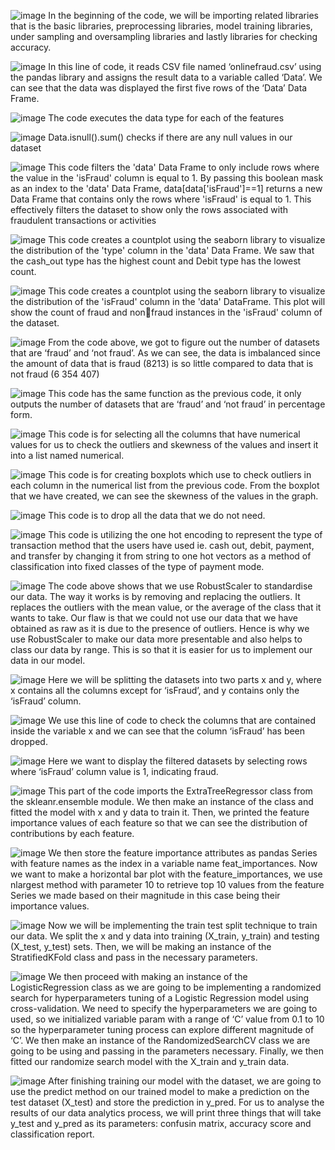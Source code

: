 ![image](https://github.com/AimanZaharin/CreditCardFraudDetectionProject/assets/92364588/88fdba06-5be9-46fc-8115-d5f2768db485)
In the beginning of the code, we will be importing related libraries that is the basic libraries, 
preprocessing libraries, model training libraries, under sampling and oversampling libraries 
and lastly libraries for checking accuracy.

![image](https://github.com/AimanZaharin/CreditCardFraudDetectionProject/assets/92364588/5e905940-c0bb-4b75-9f6c-fb4cb7a3be85)
In this line of code, it reads CSV file named ‘onlinefraud.csv’ using the pandas library and 
assigns the result data to a variable called ‘Data’. We can see that the data was displayed the 
first five rows of the ‘Data’ Data Frame. 

![image](https://github.com/AimanZaharin/CreditCardFraudDetectionProject/assets/92364588/179735ff-209f-45d4-8fb6-58d6e478b37d)
The code executes the data type for each of the features

![image](https://github.com/AimanZaharin/CreditCardFraudDetectionProject/assets/92364588/0e4bca08-dafa-4d05-a8cd-7cf5de93bcfe)
Data.isnull().sum() checks if there are any null values in our dataset

![image](https://github.com/AimanZaharin/CreditCardFraudDetectionProject/assets/92364588/8cb63158-f27b-4e98-be49-8be3321a773e)
This code filters the 'data' Data Frame to only include rows where the value in the 'isFraud' 
column is equal to 1. By passing this boolean mask as an index to the 'data' Data Frame, 
data[data['isFraud']==1] returns a new Data Frame that contains only the rows where 
'isFraud' is equal to 1. This effectively filters the dataset to show only the rows associated 
with fraudulent transactions or activities

![image](https://github.com/AimanZaharin/CreditCardFraudDetectionProject/assets/92364588/5c7e0b91-efaf-457c-b480-7121f904dc93)
This code creates a countplot using the seaborn library to visualize the distribution of the 
'type' column in the 'data' Data Frame. We saw that the cash_out type has the highest count 
and Debit type has the lowest count.

![image](https://github.com/AimanZaharin/CreditCardFraudDetectionProject/assets/92364588/b5300d34-af4b-4aca-b54c-3b5a31746e2e)
This code creates a countplot using the seaborn library to visualize the distribution of the 
'isFraud' column in the 'data' DataFrame. This plot will show the count of fraud and nonfraud instances in the 'isFraud' column of the dataset.

![image](https://github.com/AimanZaharin/CreditCardFraudDetectionProject/assets/92364588/856f9333-e6a8-4468-9bd3-9f75424cde0a)
From the code above, we got to figure out the number of datasets that are ‘fraud’ and ‘not 
fraud’. As we can see, the data is imbalanced since the amount of data that is fraud (8213) is 
so little compared to data that is not fraud (6 354 407)

![image](https://github.com/AimanZaharin/CreditCardFraudDetectionProject/assets/92364588/8c6d0254-663a-4d20-9ad7-8bc1609ab604)
This code has the same function as the previous code, it only outputs the number of datasets 
that are ‘fraud’ and ‘not fraud’ in percentage form.

![image](https://github.com/AimanZaharin/CreditCardFraudDetectionProject/assets/92364588/b0461958-48be-4afb-8d98-35cd6843b8d9)
This code is for selecting all the columns that have numerical values for us to check the 
outliers and skewness of the values and insert it into a list named numerical.

![image](https://github.com/AimanZaharin/CreditCardFraudDetectionProject/assets/92364588/d12eb030-de11-42f0-99fd-b263cd03f517)
This code is for creating boxplots which use to check outliers in each column in the numerical 
list from the previous code. From the boxplot that we have created, we can see the skewness 
of the values in the graph.

![image](https://github.com/AimanZaharin/CreditCardFraudDetectionProject/assets/92364588/be4a591a-da57-4128-a381-ad742c25689c)
This code is to drop all the data that we do not need.

![image](https://github.com/AimanZaharin/CreditCardFraudDetectionProject/assets/92364588/cb456660-98ce-4f0f-a051-a97cb9abf2ae)
This code is utilizing the one hot encoding to represent the type of transaction method that 
the users have used ie. cash out, debit, payment, and transfer by changing it from string to 
one hot vectors as a method of classification into fixed classes of the type of payment mode.

![image](https://github.com/AimanZaharin/CreditCardFraudDetectionProject/assets/92364588/764cf813-bdad-4a16-8ece-0e791a1a2310)
The code above shows that we use RobustScaler to standardise our data. The way it works 
is by removing and replacing the outliers. It replaces the outliers with the mean value, or the 
average of the class that it wants to take. Our flaw is that we could not use our data that we 
have obtained as raw as it is due to the presence of outliers. Hence is why we use 
RobustScaler to make our data more presentable and also helps to class our data by range. 
This is so that it is easier for us to implement our data in our model.

![image](https://github.com/AimanZaharin/CreditCardFraudDetectionProject/assets/92364588/9a834ae8-7a6c-453e-a412-35ac0d1d9786)
Here we will be splitting the datasets into two parts x and y, where x contains all the columns 
except for ‘isFraud’, and y contains only the ‘isFraud’ column.

![image](https://github.com/AimanZaharin/CreditCardFraudDetectionProject/assets/92364588/5717d1b5-d2f5-4f22-acbb-fc6dab3651ee)
We use this line of code to check the columns that are contained inside the variable x and we 
can see that the column ‘isFraud’ has been dropped.

![image](https://github.com/AimanZaharin/CreditCardFraudDetectionProject/assets/92364588/0d81cce6-a2cc-4bd4-b3ba-152455eafe7d)
Here we want to display the filtered datasets by selecting rows where ‘isFraud’ column value 
is 1, indicating fraud.

![image](https://github.com/AimanZaharin/CreditCardFraudDetectionProject/assets/92364588/78058f0f-b550-4a89-a6f4-5468bc58eef1)
This part of the code imports the ExtraTreeRegressor class from the skleanr.ensemble 
module. We then make an instance of the class and fitted the model with x and y data to train 
it. Then, we printed the feature importance values of each feature so that we can see the 
distribution of contributions by each feature.

![image](https://github.com/AimanZaharin/CreditCardFraudDetectionProject/assets/92364588/dc0a635d-f4ca-4276-9474-276e7115ec3f)
We then store the feature importance attributes as pandas Series with feature names as the 
index in a variable name feat_importances. Now we want to make a horizontal bar plot with 
the feature_importances, we use nlargest method with parameter 10 to retrieve top 10 
values from the feature Series we made based on their magnitude in this case being their 
importance values.

![image](https://github.com/AimanZaharin/CreditCardFraudDetectionProject/assets/92364588/a96be147-1946-44ad-97be-8905ea7a4cd5)
Now we will be implementing the train test split technique to train our data. We split the x 
and y data into training (X_train, y_train) and testing (X_test, y_test) sets. Then, we will be 
making an instance of the StratifiedKFold class and pass in the necessary parameters.

![image](https://github.com/AimanZaharin/CreditCardFraudDetectionProject/assets/92364588/848733ed-72e8-4da9-9abd-d190e91a36ac)
We then proceed with making an instance of the LogisticRegression class as we are going to 
be implementing a randomized search for hyperparameters tuning of a Logistic Regression 
model using cross-validation. We need to specify the hyperparameters we are going to used, 
so we initialized variable param with a range of ‘C’ value from 0.1 to 10 so the 
hyperparameter tuning process can explore different magnitude of ‘C’. We then make an 
instance of the RandomizedSearchCV class we are going to be using and passing in the 
parameters necessary. Finally, we then fitted our randomize search model with the X_train 
and y_train data.

![image](https://github.com/AimanZaharin/CreditCardFraudDetectionProject/assets/92364588/6a558709-5ed3-4d9e-8d42-d6c191e26c2a)
After finishing training our model with the dataset, we are going to use the predict method 
on our trained model to make a prediction on the test dataset (X_test) and store the 
prediction in y_pred. For us to analyse the results of our data analytics process, we will print 
three things that will take y_test and y_pred as its parameters: confusin matrix, accuracy 
score and classification report.













































